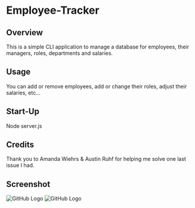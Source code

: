 # Employee-Tracker

## Overview
This is a simple CLI application to manage a database for employees, their managers, roles, departments and salaries.

## Usage
You can add or remove employees, add or change their roles, adjust their salaries, etc...

## Start-Up
Node server.js

## Credits
Thank you to Amanda Wiehrs & Austin Ruhf for helping me solve one last issue I had.

## Screenshot
![GitHub Logo]()  ![GitHub Logo]()
